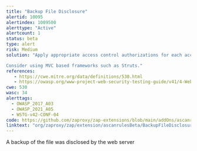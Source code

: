 ```yaml
---
title: "Backup File Disclosure"
alertid: 10095
alertindex: 1009500
alerttype: "Active"
alertcount: 1
status: beta
type: alert
risk: Medium
solution: "Apply appropriate access control authorizations for each access to all restricted URLs, scripts or files.

Consider using MVC based frameworks such as Struts."
references:
   - https://cwe.mitre.org/data/definitions/530.html
   - https://owasp.org/www-project-web-security-testing-guide/v41/4-Web_Application_Security_Testing/02-Configuration_and_Deployment_Management_Testing/04-Review_Old_Backup_and_Unreferenced_Files_for_Sensitive_Information.html
cwe: 530
wasc: 34
alerttags: 
  - OWASP_2017_A03
  - OWASP_2021_A05
  - WSTG-v42-CONF-04
code: https://github.com/zaproxy/zap-extensions/blob/main/addOns/ascanrulesBeta/src/main/java/org/zaproxy/zap/extension/ascanrulesBeta/BackupFileDisclosureScanRule.java
linktext: "org/zaproxy/zap/extension/ascanrulesBeta/BackupFileDisclosureScanRule.java"
---
```

A backup of the file was disclosed by the web server
